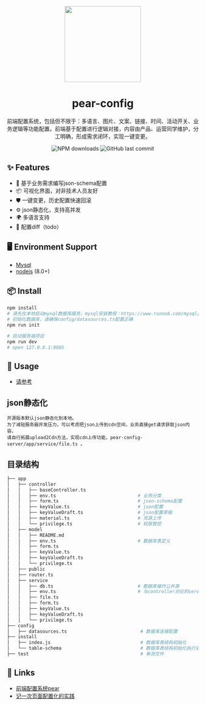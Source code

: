 <p align="center">
  <a href="https://ant.design">
    <img width="200" src="https://static-web.likeevideo.com/as/common-static/pear/img/favicon.png">
  </a>
</p>

<h1 align="center">pear-config</h1>

<div align="center">

前端配置系统，包括但不限于：多语言、图片、文案、链接、时间、活动开关、业务逻辑等功能配置。前端基于配置进行逻辑对接，内容由产品、运营同学维护，分工明确，形成需求闭环，实现一键变更。

![NPM downloads][version-url] ![GitHub last commit](https://img.shields.io/github/last-commit/bigo-frontend/pear-config-server)

[version-url]: https://img.shields.io/badge/pear--config-v1.0.0-yellow
</div>


## ✨ Features

- 🌈 基于业务需求编写json-schema配置
- 📦 可视化界面，对非技术人员友好
- 🛡 一键变更，历史配置快速回滚
- ⚙️ json静态化，支持高并发
- 🌍 多语言支持
- 🎨 配置diff（todo）

## 🖥 Environment Support

- [Mysql](https://www.mysql.com/)
- [nodejs](https://nodejs.org/en/) (8.0+)

## 📦 Install

```bash
npm install
# 请先在本地启动mysql数据库服务，mysql安装教程：https://www.runoob.com/mysql/mysql-install.html
# 初始化数据库，请确保config/datasources.ts配置正确
npm run init
```

```bash
# 启动服务端项目
npm run dev
# open 127.0.0.1:9005
```

## 🔨 Usage

- [请参考](https://github.com/bigo-frontend/pear-config-server/blob/main/README.md)

## json静态化

```
开源版本默认json静态化到本地。
为了减轻服务器并发压力，可以考虑把json上传到cdn空间，业务直接get请求获取json内容。
请自行拓展upload2Cdn方法，实现cdn上传功能，pear-config-server/app/service/file.ts 。
```

## 目录结构

```bash
├── app
│   ├── controller
│   │   ├── baseController.ts                  
│   │   ├── env.ts                              # 业务分类
│   │   ├── form.ts                             # json-schema配置
│   │   ├── keyValue.ts                         # json配置
│   │   ├── keyValueDraft.ts                    # json配置草稿
│   │   ├── material.ts                         # 资源上传
│   │   └── privilege.ts                        # 权限管控
│   ├── model                   
│   │   ├── README.md                   
│   │   ├── env.ts                              # 数据库表定义
│   │   ├── form.ts                  
│   │   ├── keyValue.ts                   
│   │   ├── keyValueDraft.ts                  
│   │   └── privilege.ts                  
│   ├── public                  
│   ├── router.ts                   
│   ├── service           
│   │   ├── db.ts                               # 数据库操作公共类
│   │   ├── env.ts                              # 与controller对应的service
│   │   ├── file.ts                  
│   │   ├── form.ts                
│   │   ├── keyValue.ts             
│   │   ├── keyValueDraft.ts          
│   │   └── privilege.ts           
├── config
│   ├── datasources.ts                           # 数据库连接配置
├── install
│   ├── index.js                                 # 数据库表结构初始化
│   └── table-schema                             # 数据库表结构初始化执行语句
├── test                                         # 单测文件

```

## 🔗 Links

- [前端配置系统pear](https://github.com/bigo-frontend/blog/issues/8)
- [记一次页面配置化的实践](https://github.com/bigo-frontend/blog/issues/4)